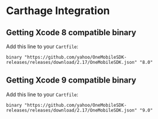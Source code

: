 # Carthage Integration

## Getting Xcode 8 compatible binary 

Add this line to your `Cartfile`:
```
binary "https://github.com/yahoo/OneMobileSDK-releases/releases/download/2.17/OneMobileSDK.json" "8.0"
```

## Getting Xcode 9 compatible binary

Add this line to your `Cartfile`:
```
binary "https://github.com/yahoo/OneMobileSDK-releases/releases/download/2.17/OneMobileSDK.json" "9.0"
```
